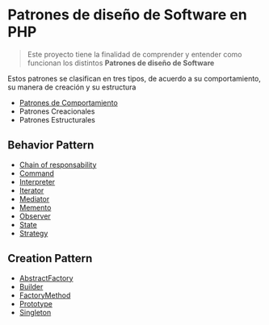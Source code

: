 # Patrones de diseño de Software en PHP

> Este proyecto tiene la finalidad de comprender y entender como funcionan los distintos **Patrones de diseño de Software**

Estos patrones se clasifican en tres tipos, de acuerdo a su comportamiento, su manera de creación y su estructura

- [Patrones de Comportamiento](#behavior-pattern)
- Patrones Creacionales
- Patrones Estructurales

## Behavior Pattern

- [Chain of responsability](#chain-of-responsability)
- [Command]()
- [Interpreter]()
- [Iterator]()
- [Mediator]()
- [Memento]()
- [Observer]()
- [State]()
- [Strategy]()

 ## Creation Pattern

- [AbstractFactory](CreationPattern/AbstractFactory/abstract-factory.md)
- [Builder](CreationPattern/Builder/builder.md)
- [FactoryMethod](CreationPattern/FactoryMethod/factory-method.md)
- [Prototype](CreationPattern/Prototype/prototype.md)
- [Singleton](CreationPattern/Singleton/singleton.md)